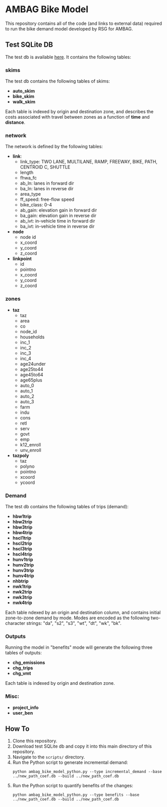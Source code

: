 # AMBAG Bike Model
This repository contains all of the code (and links to external data) required to run the bike demand model developed by RSG for AMBAG. 

## Test SQLite DB
The test db is available [here](https://resourcesystemsgroupinc-my.sharepoint.com/:u:/g/personal/ben_stabler_rsginc_com1/EftgpjU25WxKvET6Tmy39tkBRGJZmSeqlyblvzauJ2Iv0w?e=Tfl2nf). It contains the following tables:

### skims
The test db contains the following tables of skims:
- **auto_skim**       
- **bike_skim**
- **walk_skim**

Each table is indexed by origin and destination zone, and describes the costs associated with travel between zones as a function of **time** and **distance**.

### network
The network is defined by the following tables:
- **link**:
   - link_type: TWO LANE, MULTILANE, RAMP, FREEWAY, BIKE, PATH, CENTROID C, SHUTTLE
   - length
   - fhwa_fc
   - ab_ln: lanes in forward dir
   - ba_ln: lanes in reverse dir
   - area_type
   - ff_speed: free-flow speed
   - bike_class: 0-4
   - ab_gain: elevation gain in forward dir
   - ba_gain: elevation gain in reverse dir
   - ab_ivt: in-vehicle time in forward dir
   - ba_ivt: in-vehicle time in reverse dir
- **node**
   - node id
   - x_coord
   - y_coord
   - z_coord
- **linkpoint**
   - id
   - pointno
   - x_coord
   - y_coord
   - z_coord
   
### zones
- **taz**
   - taz       
   - area      
   - co        
   - node_id   
   - households
   - inc_1     
   - inc_2     
   - inc_3     
   - inc_4     
   - age24under
   - age25to44 
   - age45to64 
   - age65plus 
   - auto_0    
   - auto_1    
   - auto_2    
   - auto_3    
   - farm      
   - indu      
   - cons      
   - retl      
   - serv      
   - govt      
   - emp       
   - k12_enroll
   - unv_enroll
- **tazpoly**
   - taz    
   - polyno 
   - pointno
   - xcoord 
   - ycoord 
   
### Demand
The test db contains the following tables of trips (demand):
- **hbw1trip**
- **hbw2trip**       
- **hbw3trip**       
- **hbw4trip**       
- **hscl1trip**      
- **hscl2trip**      
- **hscl3trip**
- **hscl4trip**      
- **hunv1trip**      
- **hunv2trip**      
- **hunv3trip**      
- **hunv4trip**
- **nhbtrip**       
- **nwk1trip**      
- **nwk2trip**      
- **nwk3trip**
- **nwk4trip**

Each table ndexed by an origin and destination column, and contains initial zone-to-zone demand by mode. Modes are encoded as the following two-character strings: "da", "s2", "s3", "wt", "dt", "wk", "bk".
 
### Outputs
Running the model in "benefits" mode will generate the following three tables of outputs:
- **chg_emissions**     
- **chg_trips**         
- **chg_vmt**

Each table is indexed by origin and destination zone.

### Misc:
- **project_info**
- **user_ben**  

## How To
1. Clone this repository.
2. Download test SQLite db  and copy it into this main directory of this repository.
3. Navigate to the `scripts/` directory.
4. Run the Python script to generate incremental demand:
   ```
   python ambag_bike_model_python.py --type incremental_demand --base ../new_path_coef.db --build ../new_path_coef.db
   ```
5. Run the Python script to quantify benefits of the changes:
   ```
   python ambag_bike_model_python.py --type benefits --base ../new_path_coef.db --build ../new_path_coef.db
   ```
   
